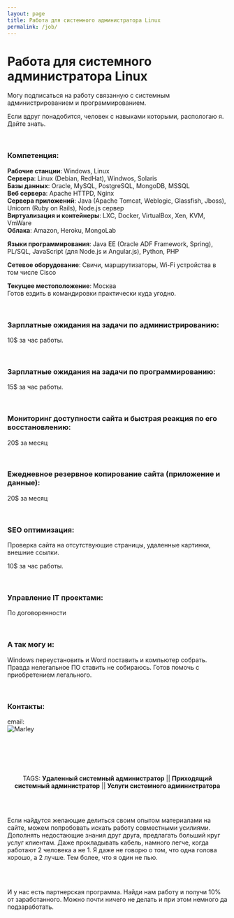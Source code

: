 ```yaml
---
layout: page
title: Работа для системного администратора Linux
permalink: /job/
---
```


# Работа для системного администратора Linux

Могу подписаться на работу связанную с системным администрированием и программированием.

Если вдруг понадобится, человек с навыками которыми, распологаю я. Дайте знать.

<br/>

### Компетенция:

<strong>Рабочие станции</strong>: Windows, Linux  
<strong>Сервера</strong>: Linux (Debian, RedHat), Windwos, Solaris  
<strong>Базы данных</strong>: Oracle, MySQL, PostgreSQL, MongoDB, MSSQL  
<strong>Веб сервера</strong>: Apache HTTPD, Nginx  
<strong>Сервера приложений</strong>: Java (Apache Tomcat, Weblogic, Glassfish, Jboss), Unicorn (Ruby on Rails), Node.js сервер  
<strong>Виртуализация и контейнеры</strong>: LXC, Docker, VirtualBox, Xen, KVM, VmWare  
<strong>Облака</strong>: Amazon, Heroku, MongoLab  

<strong>Языки программирования</strong>: Java EE (Oracle ADF Framework, Spring), PL/SQL, JavaScript (для Node.js и Angular.js), Python, PHP  

<strong>Сетевое оборудование</strong>: Свичи, маршрутизаторы, Wi-Fi устройства в том числе Cisco

<strong>Текущее местоположение</strong>: Москва  
Готов ездить в командировки практически куда угодно.  

<br/>

### Зарплатные ожидания на задачи по администрированию:

10$ за час работы.


<br/>

### Зарплатные ожидания на задачи по программированию:

15$ за час работы.

<br/>

### Мониторинг доступности сайта и быстрая реакция по его восстановлению:

20$ за месяц

<br/>

### Ежедневное резервное копирование сайта (приложение и данные):

20$ за месяц

<br/>

### SEO оптимизация:

Проверка сайта на отсутствующие страницы, удаленные картинки, внешние ссылки.  

10$ за час работы.

<br/>

### Управление IT проектами:

По договоренности

<br/>

### А так могу и:

Windows переустановить и Word поставить и компьютер собрать.
Правда нелегальное ПО ставить не собираюсь. Готов помочь с приобретением легального.  

<br/>

### Контакты:


email:  
![Marley](http://img.fotografii.org/a3333333mail.gif "Marley")


<br/><br/>
<br/><br/>

<div align="center">
TAGS: <strong>Удаленный системный администратор</strong> || <strong>Приходящий системный администратор</strong> || <strong>Услуги системного администратора</strong>
</div>


<br/><br/>

Если найдутся желающие делиться своим опытом материалами на сайте, можем попробовать искать работу совместными усилиями. Дополнять недостающие знания друг друга, предлагать больший круг услуг клиентам. Даже прокладывать кабель, намного легче, когда работают 2 человека а не 1. Я даже не говорю о том, что одна голова хорошо, а 2 лучше. Тем более, что я один не пью.

<br/><br/>

И у нас есть партнерская программа. Найди нам работу и получи 10% от заработанного. Можно почти ничего не делать и при этом немного да подзаработать.
